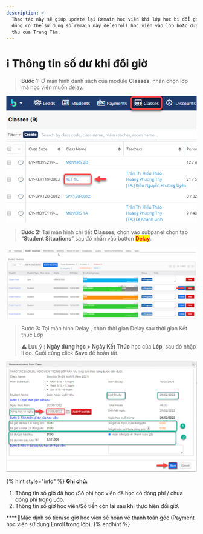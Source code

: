 ```yaml
---
description: >-
  Thao tác này sẽ giúp update lại Remain học viên khi lớp học bị đổi giờ. Người
  dùng có thể sử dụng số remain này để enroll học viên vào lớp hoặc đưa về doanh
  thu của Trung Tâm.
---
```


# ℹ Thông tin số dư khi đổi giờ

> **Bước 1:** Ở màn hình danh sách của module **Classes**, nhấn chọn lớp mà học viên muốn delay.

![](../.gitbook/assets/HVdelay1.png)

> **Bước 2:** Tại màn hình chi tiết **Classes**, chọn vào subpanel chọn tab “**Student Situations**” sau đó nhấn vào button <mark style="color:red;">**Delay**</mark>.

![](../.gitbook/assets/delay1.png)

> Bước 3: Tại màn hình Delay , chọn thời gian Delay sau thời gian Kết thúc Lớp
>
> &#x20;:warning: Lưu ý : **Ngày dừng học > Ngày Kết Thúc** học của **Lớp**, sau đó nhập lí do. Cuối cùng click **Save** để hoàn tất.

![](../.gitbook/assets/delay.png)

{% hint style="info" %}
**Ghi chú:**

1. Thông tin số giờ đã học /Số phi học viên đã học có đóng phí / chưa đóng phí trong Lớp.
2. Thông tin số giờ học viên/Số tiền còn lại sau khi thực hiện đổi giờ.

****:tada:Mặc định số tiền/số giờ học viên sẽ hoàn về thanh toán gốc (Payment học viên sử dụng Enroll trong lớp).
{% endhint %}
